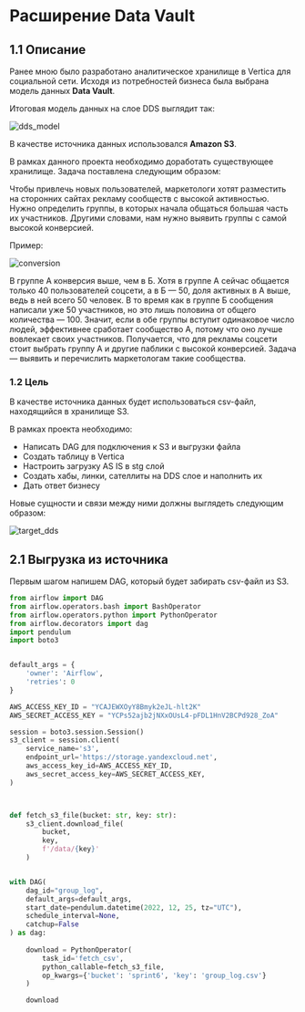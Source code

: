 # Расширение Data Vault

## 1.1 Описание

Ранее мною было разработано аналитическое хранилище в Vertica для социальной сети. Исходя из потребностей бизнеса была выбрана модель данных **Data Vault**.

Итоговая модель данных на слое DDS выглядит так:

![dds_model](https://user-images.githubusercontent.com/63814959/213483907-d56cda7a-8e62-46cf-a1e3-3d36ba52ae2d.png)

В качестве источника данных использовался **Amazon S3**.

В рамках данного проекта необходимо доработать существующее хранилище. Задача поставлена следующим образом:

Чтобы привлечь новых пользователей, маркетологи хотят разместить на сторонних сайтах рекламу сообществ с высокой активностью. 
Нужно определить группы, в которых начала общаться большая часть их участников. Другими словами, нам нужно выявить группы с самой высокой конверсией.

Пример:

![conversion](https://user-images.githubusercontent.com/63814959/213486274-b85b38e0-7ae4-45f3-8736-18335a9118c3.png)

В группе А конверсия выше, чем в Б. Хотя в группе А сейчас общается только 40 пользователей соцсети, а в Б — 50, доля активных в А выше, ведь в ней всего 50 человек. 
В то время как в группе Б сообщения написали уже 50 участников, но это лишь половина от общего количества — 100. Значит, если в обе группы вступит одинаковое число людей, эффективнее сработает сообщество А, потому что оно лучше вовлекает своих участников. 
Получается, что для рекламы соцсети стоит выбрать группу А и другие паблики с высокой конверсией. Задача — выявить и перечислить маркетологам такие сообщества.


### 1.2  Цель

В качестве источника данных будет использоваться csv-файл, находящийся в хранилище S3.

В рамках проекта необходимо:

- Написать DAG для подключения к S3 и выгрузки файла
- Создать таблицу в Vertica 
- Настроить загрузку AS IS в stg слой 
- Создать хабы, линки, сателлиты на DDS слое и наполнить их 
- Дать ответ бизнесу 

Новые сущности и связи между ними должны выглядеть следующим образом:

![target_dds](https://user-images.githubusercontent.com/63814959/213495667-1712d751-77af-4b9a-840b-1c7f0e346649.png)

## 2.1 Выгрузка из источника 

Первым шагом напишем DAG, который будет забирать csv-файл из S3.

```python
from airflow import DAG
from airflow.operators.bash import BashOperator
from airflow.operators.python import PythonOperator
from airflow.decorators import dag
import pendulum
import boto3


default_args = {
    'owner': 'Airflow',
    'retries': 0
}

AWS_ACCESS_KEY_ID = "YCAJEWXOyY8Bmyk2eJL-hlt2K"
AWS_SECRET_ACCESS_KEY = "YCPs52ajb2jNXxOUsL4-pFDL1HnV2BCPd928_ZoA"

session = boto3.session.Session()
s3_client = session.client(
    service_name='s3',
    endpoint_url='https://storage.yandexcloud.net',
    aws_access_key_id=AWS_ACCESS_KEY_ID,
    aws_secret_access_key=AWS_SECRET_ACCESS_KEY,
)



def fetch_s3_file(bucket: str, key: str):
    s3_client.download_file(
        bucket,
        key,
        f'/data/{key}'
    )


with DAG(
    dag_id="group_log",
    default_args=default_args,
    start_date=pendulum.datetime(2022, 12, 25, tz="UTC"),
    schedule_interval=None,
    catchup=False
) as dag:
    
    download = PythonOperator(
        task_id='fetch_csv',
        python_callable=fetch_s3_file,
        op_kwargs={'bucket': 'sprint6', 'key': 'group_log.csv'}
    )

    download 
```